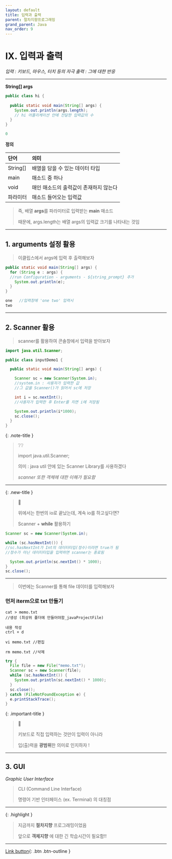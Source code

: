 ```yaml
---
layout: default
title: 입력과 출력
parent: 절차지향프로그래밍
grand_parent: Java
nav_order: 9
---
```


# IX. 입력과 출력

_입력 : 키보드, 마우스, 터치 등의 자극_
_출력 : 그에 대한 반응_

---
**String[] args**

```java
public class hi {
	
  public static void main(String[] args) {
    System.out.println(args.length); 
    // hi 어플리케이션 안에 전달한 입력값의 수
  }
}
```

```java
0
```

**정의**

| 단어          | 의미                            |
|:-------------|:-------------------------------|
| String[]     | 배열을 담을 수 있는 데이터 타입       |
| main         | 매소드 중 하나                    |
| void         | 매인 매소드의 출력값이 존재하지 않는다  |
| 파라미터       | 매소드 들어오는 입력값               | 

> 즉, 배열 **args**를 파라미터로 입력받는 **main** 매소드
>
> 때문에, args.length는 배열 args의 입력값 크기를 나타내는 것임

---

## 1. arguments 설정 활용

> 이클립스에서 args에 입력 후 출력해보자

```java
public static void main(String[] args) {
  for (String e : args) {       
  //run Configuration - arguments - ${string_prompt} 추가
    System.out.println(e);
  }
}
```

```java
one   //입력창에 'one two' 입력시
two
```

---

## 2. Scanner 활용

> scanner를 활용하여 콘솔창에서 입력을 받아보자

```java
import java.util.Scanner;

public class inputDemo1 {

  public static void main(String[] args) {

    Scanner sc = new Scanner(System.in);
    //system.in : 사용자가 입력한 값
    //그 값을 Scanner()가 읽어서 sc에 저장

    int i = sc.nextInt();
    //사용자가 입력한 후 Enter를 치면 i에 저장됨

    System.out.println(i*1000);
    sc.close();
  }
}
```

{: .note-title }
> ❔❔
>
> import java.util.Scanner;
>
> 의미 : java util 안에 있는 Scanner Library를 사용하겠다
>
> _scanner 또한 객체에 대한 이해가 필요함_

---

{: .new-title }
> 🧐
>
> 위에서는 한번의 io로 끝났는데, 계속 io를 하고싶다면?
>
> Scanner + **while** 활용하기

```java
Scanner sc = new Scanner(System.in);

while (sc.hasNextInt()) {
//sc.hasNextInt가 Int의 데이터타입(정수)이라면 true가 됨
//정수가 아닌 데이터타입을 입력하면 scanner는 종료됨

  System.out.println(sc.nextInt() * 1000);
}
sc.close();
```

---

> 이번에는 Scanner를 통해 file 데이터를 입력해보자

### **먼저 iterm으로 txt 만들기**

```
cat > memo.txt
//생성 (최상위 폴더에 만들어야함_javaProjectFile)

내용 작성
ctrl + d

vi memo.txt //편집

rm memo.txt //삭제
```

```java
try {
  File file = new File("memo.txt");
  Scanner sc = new Scanner(file);
  while (sc.hasNextInt()) {
    System.out.println(sc.nextInt() * 1000);
  }
  sc.close();
} catch (FileNotFoundException e) {
  e.printStackTrace();
}
```

{: .important-title }
> 🐷
>
> 키보드로 직접 입력하는 것만이 입력이 아니라
>
> 입(출)력을 **광범위**한 의미로 인지하자 !

---

## 3. GUI
_Graphic User Interface_

> CLI (Command Line Interface)
>
> 명령어 기반 인터페이스 (ex. Terminal) 의 대칭점

---

{: .highlight }
> 지금까지 **절차지향** 프로그래밍이었음
> 
> 앞으로 **객체지향** 에 대한 긴 학습시간이 필요함!!

---

[Link button](https://opentutorials.org/course/1223/5575){: .btn .btn-outline }